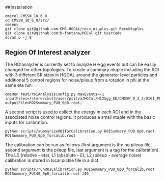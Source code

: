 ##Installation

```
cmsrel CMSSW_10_6_0
cd CMSSW_10_6_0/src/
cmsenv
git clone git@github.com:CMS-HGCAL/reco-ntuples.git RecoNtuples
git clone git@github.com:b-fontana/HGCal.git UserCode
scram b -j 8
```

## Region Of Interest analyzer

The ROIanalyzer is currently set to analyze H->gg events but can be easily changed for other topologies.
To create a summary ntuple including the ROI with 3 different SR sizes in HGCAL around the generator level particles
and additional 5 control regions for noise/pileup from a rotation in phi at the same eta run:

```
cmsRun test/roiAnalysisConfig.py maxEvents=-1 inputFiles=/store/cmst3/user/psilva/HGCal/H125gg_EE/CMSSW_9_3_2/DIGI_PU0_0p0/RECO/ outputFile=ROISummary_PU0_0p0.root;
```

A second script is used to collect the energy in each ROI and in the associated noise control regions.
It produces a small ntuple with the basic inputs for calibration.

```
python scripts/summarizeROIforCalibration.py ROISummary_PU0_0p0.root ROISummary_PU0_0p0_forcalib.root 
```

The calibration can be run as follows (first argument is the no pileup file, second argument is the pileup file, last argument is a tag for the calibration).
The L0 (relative - eta), L1 (absolute - E), L2 (pileup - average noise) calibration is stored in local pickle file in a dict.

```
python scripts/runROICalibration.py ROISummary_PU0_0p0_forcalib.root ROISummary_PU140_0p0_forcalib.root 140
```